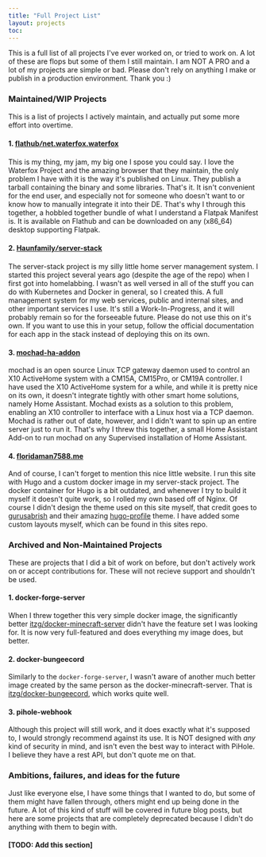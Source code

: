 ```yaml
---
title: "Full Project List" 
layout: projects
toc:
---
```


This is a full list of all projects I've ever worked on, or tried to work on. A lot of these are flops but some of them I still maintain. I am NOT A PRO and a lot of my projects are simple or bad. Please don't rely on anything I make or publish in a production environment. Thank you :)

### Maintained/WIP Projects
This is a list of projects I actively maintain, and actually put some more effort into overtime.

#### 1. [flathubⳆnet.waterfox.waterfox](https://fm7588.me/waterfox-github)
 This is my thing, my jam, my big one I spose you could say. I love the Waterfox Project and the amazing browser that they maintain, the only problem I have with it is the way it's published on Linux. They publish a tarball containing the binary and some libraries. That's it. It isn't convenient for the end user, and especially not for someone who doesn't want to or know how to manually integrate it into their DE. That's why I through this together, a hobbled together bundle of what I understand a Flatpak Manifest is. It is available on Flathub and can be downloaded on any (x86_64) desktop supporting Flatpak.

#### 2. [HaunfamilyⳆserver-stack](https://git.haunfamily.org/Haunfamily/server-stack)
 The server-stack project is my silly little home server management system. I started this project several years ago (despite the age of the repo) when I first got into homelabbing. I wasn't as well versed in all of the stuff you can do with Kubernetes and Docker in general, so I created this. A full management system for my web services, public and internal sites, and other important services I use. It's still a Work-In-Progress, and it will probably remain so for the forseeable future. Please do not use this on it's own. If you want to use this in your setup, follow the official documentation for each app in the stack instead of deploying this on its own.

 #### 3. [mochad-ha-addon](https://fm7588.me/mochad-github)
 mochad is an open source Linux TCP gateway daemon used to control an X10 ActiveHome system with a CM15A, CM15Pro, or CM19A controller. I have used the X10 ActiveHome system for a while, and while it is pretty nice on its own, it doesn't integrate tightly with other smart home solutions, namely Home Assistant. Mochad exists as a solution to this problem, enabling an X10 controller to interface with a Linux host via a TCP daemon. Mochad is rather out of date, however, and I didn't want to spin up an entire server just to run it. That's why I threw this together, a small Home Assistant Add-on to run mochad on any Supervised installation of Home Assistant.

#### 4. [floridaman7588.me](https://fm7588.me/website-github)
 And of course, I can't forget to mention this nice little website. I run this site with Hugo and a custom docker image in my server-stack project. The docker container for Hugo is a bit outdated, and whenever I try to build it myself it doesn't quite work, so I rolled my own based off of Nginx. Of course I didn't design the theme used on this site myself, that credit goes to [gurusabrish](https://github.com/gurusabarish) and their amazing [hugo-profile](https://github.com/gurusabarish/hugo-profile) theme. I have added some custom layouts myself, which can be found in this sites repo. 

### Archived and Non-Maintained Projects
These are projects that I did a bit of work on before, but don't actively work on or accept contributions for. These will not recieve support and shouldn't be used.

#### 1. docker-forge-server
 When I threw together this very simple docker image, the significantly better [itzg/docker-minecraft-server](https://github.com/itzg/docker-minecraft-server) didn't have the feature set I was looking for. It is now very full-featured and does everything my image does, but better.

#### 2. docker-bungeecord
 Similarly to the `docker-forge-server`, I wasn't aware of another much better image created by the same person as the docker-minecraft-server. That is [itzg/docker-bungeecord](https://github.com/itzg/docker-bungeecord/), which works quite well. 

#### 3. pihole-webhook
 Although this project will still work, and it does exactly what it's supposed to, I would strongly recommend against its use. It is NOT designed with *any* kind of security in mind, and isn't even the best way to interact with PiHole. I believe they have a rest API, but don't quote me on that.  

### Ambitions, failures, and ideas for the future
 Just like everyone else, I have some things that I wanted to do, but some of them might have fallen through, others might end up being done in the future. A lot of this kind of stuff will be covered in future blog posts, but here are some projects that are completely deprecated because I didn't do anything with them to begin with.

#### [TODO: Add this section]
